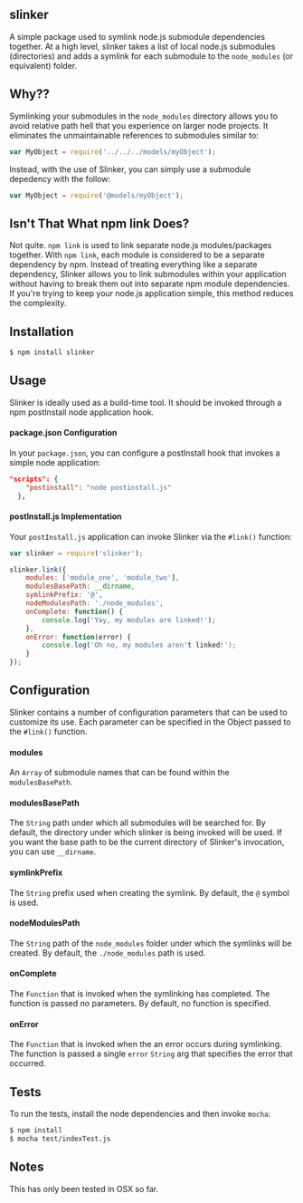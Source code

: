 ## slinker

A simple package used to symlink node.js submodule dependencies together. At a high level, slinker takes a list of local node.js submodules (directories) and adds a symlink for each submodule to the `node_modules` (or equivalent) folder.

## Why??

Symlinking your submodules in the `node_modules` directory allows you to avoid relative path hell that you experience on larger node projects. It eliminates the unmaintainable references to submodules similar to:

```javascript
var MyObject = require('../../../models/myObject');
```

Instead, with the use of Slinker, you can simply use a submodule depedency with the follow:

```javascript
var MyObject = require('@models/myObject');
```

## Isn't That What npm link Does?

Not quite. `npm link` is used to link separate node.js modules/packages together. With `npm link`, each module is considered to be a separate dependency by npm. Instead of treating everything like a separate dependency, Slinker allows you to link submodules within your application without having to break them out into separate npm module dependencies. If you're trying to keep your node.js application simple, this method reduces the complexity.

## Installation

```bash
$ npm install slinker
```

## Usage

Slinker is ideally used as a build-time tool. It should be invoked through a npm postInstall node application hook.

#### package.json Configuration

In your `package.json`, you can configure a postInstall hook that invokes a simple node application:

```json
"scripts": {
    "postinstall": "node postinstall.js"
  },
```

#### postInstall.js Implementation

Your `postInstall.js` application can invoke Slinker via the `#link()` function:

```javascript
var slinker = require('slinker');

slinker.link({
	modules: ['module_one', 'module_two'],
	modulesBasePath: __dirname,
	symlinkPrefix: '@',
	nodeModulesPath: './node_modules',
	onComplete: function() {
		console.log('Yay, my modules are linked!');
	},
	onError: function(error) {
		console.log('Oh no, my modules aren't linked!');
	}
});
```

## Configuration

Slinker contains a number of configuration parameters that can be used to customize its use. Each parameter can be specified in the Object passed to the `#link()` function.

#### modules

An `Array` of submodule names that can be found within the `modulesBasePath`.

#### modulesBasePath

The `String` path under which all submodules will be searched for. By default, the directory under which slinker is being invoked will be used. If you want the base path to be the current directory of Slinker's invocation, you can use `__dirname`.

#### symlinkPrefix

The `String` prefix used when creating the symlink. By default, the `@` symbol is used.

#### nodeModulesPath

The `String` path of the `node_modules` folder under which the symlinks will be created. By default, the `./node_modules` path is used.

#### onComplete

The `Function` that is invoked when the symlinking has completed. The function is passed _no_ parameters. By default, no function is specified.

#### onError

The `Function` that is invoked when the an error occurs during symlinking. The function is passed a single `error` `String` arg that specifies the error that occurred.

## Tests

To run the tests, install the node dependencies and then invoke `mocha`:

```bash
$ npm install
$ mocha test/indexTest.js
```

## Notes

This has only been tested in OSX so far.
